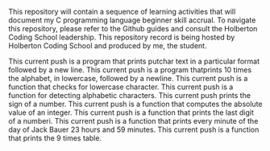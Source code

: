 This repository will contain a sequence of learning activities that will document my C programming language beginner skill accrual.
To navigate this repository, please refer to the Github guides and consult the Holberton Coding School leadership. 
This repository record is being hosted by Holberton Coding School and produced by me, the student.

This current push is a program that prints putchar text in a particular format followed by a new line.
This current push is a program thatprints 10 times the alphabet, in lowercase, followed by a newline.
This current push is a function that checks for lowercase character.
This current push is a function for detecting alphabetic characters.
This current push prints the sign of a number.
This current push is a function that computes the absolute value of an integer.
This current push is a function that prints the last digit of a numberi.
This current push is a function that prints every minute of the day of Jack Bauer 23 hours and 59 minutes.
This current push is a function that prints the 9 times table. 
